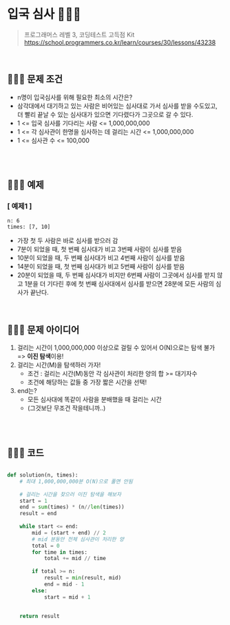 # 입국 심사 💂🏼‍♂️
> 프로그래머스 레벨 3, 코딩테스트 고득점 Kit <br>
> https://school.programmers.co.kr/learn/courses/30/lessons/43238


<br>

## 💂🏼‍♂️ 문제 조건
- n명이 입국심사를 위해 필요한 최소의 시간은?
- 삼각대에서 대기하고 있는 사람은 비어있는 심사대로 가서 심사를 받을 수도있고, 더 빨리 끝날 수 있는 심사대가 있으면 기다렸다가 그곳으로 갈 수 있다.
- 1 <= 입국 심사를 기다리는 사람 <= 1,000,000,000
- 1 <= 각 심사관이 한명을 심사하는 데 걸리는 시간 <= 1,000,000,000
- 1 <= 심사관 수 <= 100,000

<br>
<br>

## 💂🏼‍♂️ 예제

### [ 예제1 ]
```
n: 6
times: [7, 10]
```

- 가장 첫 두 사람은 바로 심사를 받으러 감
- 7분이 되었을 때, 첫 번째 심사대가 비고 3번째 사람이 심사를 받음
- 10분이 되었을 때, 두 번째 심사대가 비고 4번째 사람이 심사를 받음
- 14분이 되었을 때, 첫 번째 심사대가 비고 5번째 사람이 심사를 받음
- 20분이 되었을 때, 두 번째 심사대가 비지만 6번째 사람이 그곳에서 심사를 받지 않고 1분을 더 기다린 후에 첫 번째 심사대에서 심사를 받으면 28분에 모든 사람의 심사가 끝난다.




<br>

## 💂🏼‍♂️ 문제 아이디어
1. 걸리는 시간이 1,000,000,000 이상으로 걸릴 수 있어서 O(N)으로는 탐색 불가 => **이진 탐색**이용!
2. 걸리는 시간(M)을 탐색하러 가자!
    - 조건 : 걸리는 시간(M)동안 각 심사관이 처리한 양의 합 >= 대기자수
    - 조건에 해당하는 값들 중 가장 짧은 시간을 선택!
3. end는?
    - 모든 심사대에 똑같이 사람을 분배했을 때 걸리는 시간
    - (그것보단 무조건 작을테니까..)
<br>
<br>

## 💂🏼‍♂️ 코드

```python

def solution(n, times):
    # 최대 1,000,000,000분 O(N)으로 풀면 안됨
    
    # 걸리는 시간을 찾으러 이진 탐색을 해보자
    start = 1
    end = sum(times) * (n//len(times))
    result = end
    
    while start <= end:
        mid = (start + end) // 2
        # mid 분동안 전체 심사관이 처리한 양
        total = 0
        for time in times:
            total += mid // time
        
        if total >= n:
            result = min(result, mid)
            end = mid - 1
        else:
            start = mid + 1
        
    
    return result

```